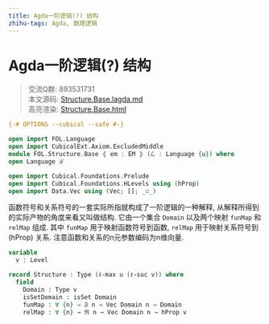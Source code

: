 ```yaml
---
title: Agda一阶逻辑(?) 结构
zhihu-tags: Agda, 数理逻辑
---
```


# Agda一阶逻辑(?) 结构

> 交流Q群: 893531731  
> 本文源码: [Structure.Base.lagda.md](https://github.com/choukh/agda-flypitch/blob/main/src/FOL/Structure/Base.lagda.md)  
> 高亮渲染: [Structure.Base.html](https://choukh.github.io/agda-flypitch/FOL.Structure.Base.html)  

```agda
{-# OPTIONS --cubical --safe #-}

open import FOL.Language
open import CubicalExt.Axiom.ExcludedMiddle
module FOL.Structure.Base ⦃ em : EM ⦄ (ℒ : Language {u}) where
open Language ℒ

open import Cubical.Foundations.Prelude
open import Cubical.Foundations.HLevels using (hProp)
open import Data.Vec using (Vec; []; _∷_)
```

函数符号和关系符号的一套实际所指就构成了一阶逻辑的一种解释, 从解释所得到的实际产物的角度来看又叫做结构. 它由一个集合 `Domain` 以及两个映射 `funMap` 和 `relMap` 组成. 其中 `funMap` 用于映射函数符号到函数, `relMap` 用于映射关系符号到 (hProp) 关系. 注意函数和关系的n元参数编码为n维向量.

```agda
variable
  v : Level

record Structure : Type (ℓ-max u (ℓ-suc v)) where
  field
    Domain : Type v
    isSetDomain : isSet Domain
    funMap : ∀ {n} → 𝔉 n → Vec Domain n → Domain
    relMap : ∀ {n} → ℜ n → Vec Domain n → hProp v
```
